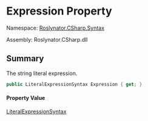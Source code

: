 # Expression Property

Namespace: [Roslynator.CSharp.Syntax](../../README.md)

Assembly: Roslynator\.CSharp\.dll

## Summary

The string literal expression\.

```csharp
public LiteralExpressionSyntax Expression { get; }
```

#### Property Value

[LiteralExpressionSyntax](https://docs.microsoft.com/en-us/dotnet/api/microsoft.codeanalysis.csharp.syntax.literalexpressionsyntax)


